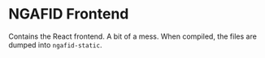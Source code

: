 # NGAFID Frontend

Contains the React frontend. A bit of a mess. When compiled, the files are dumped into `ngafid-static`.